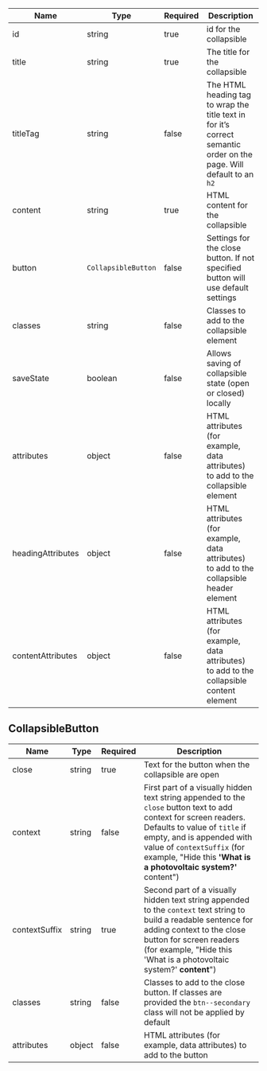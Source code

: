 | Name              | Type                | Required | Description                                                                                                         |
| ----------------- | ------------------- | -------- | ------------------------------------------------------------------------------------------------------------------- |
| id                | string              | true     | id for the collapsible                                                                                              |
| title             | string              | true     | The title for the collapsible                                                                                       |
| titleTag          | string              | false    | The HTML heading tag to wrap the title text in for it’s correct semantic order on the page. Will default to an `h2` |
| content           | string              | true     | HTML content for the collapsible                                                                                    |
| button            | `CollapsibleButton` | false    | Settings for the close button. If not specified button will use default settings                                    |
| classes           | string              | false    | Classes to add to the collapsible element                                                                           |
| saveState         | boolean             | false    | Allows saving of collapsible state (open or closed) locally                                                         |
| attributes        | object              | false    | HTML attributes (for example, data attributes) to add to the collapsible element                                    |
| headingAttributes | object              | false    | HTML attributes (for example, data attributes) to add to the collapsible header element                             |
| contentAttributes | object              | false    | HTML attributes (for example, data attributes) to add to the collapsible content element                            |

## CollapsibleButton

| Name          | Type   | Required | Description                                                                                                                                                                                                                                                                     |
| ------------- | ------ | -------- | ------------------------------------------------------------------------------------------------------------------------------------------------------------------------------------------------------------------------------------------------------------------------------- |
| close         | string | true     | Text for the button when the collapsible are open                                                                                                                                                                                                                               |
| context       | string | false    | First part of a visually hidden text string appended to the `close` button text to add context for screen readers. Defaults to value of `title` if empty, and is appended with value of `contextSuffix` (for example, "Hide this **'What is a photovoltaic system?'** content") |
| contextSuffix | string | true     | Second part of a visually hidden text string appended to the `context` text string to build a readable sentence for adding context to the close button for screen readers (for example, "Hide this 'What is a photovoltaic system?' **content**")                               |
| classes       | string | false    | Classes to add to the close button. If classes are provided the `btn--secondary` class will not be applied by default                                                                                                                                                           |
| attributes    | object | false    | HTML attributes (for example, data attributes) to add to the button                                                                                                                                                                                                             |
